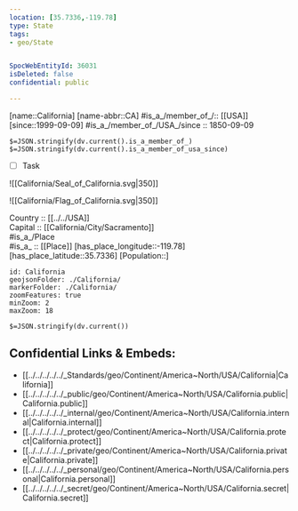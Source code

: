 ```yaml
---
location: [35.7336,-119.78] 
type: State
tags:
- geo/State


SpocWebEntityId: 36031
isDeleted: false
confidential: public

---
```

[name::California] 
[name-abbr::CA] 
#is_a_/member_of_/:: [[USA]] [since::1999-09-09]
#is_a_/member_of_/USA_/since :: 1850-09-09 

`$=JSON.stringify(dv.current().is_a_member_of_)`
`$=JSON.stringify(dv.current().is_a_member_of_usa_since)`

- [ ] Task 


![[California/Seal_of_California.svg|350]] 

![[California/Flag_of_California.svg|350]] 

Country :: [[../../USA]]  
Capital :: [[California/City/Sacramento]]  
#is_a_/Place  
#is_a_ :: [[Place]] 
[has_place_longitude::-119.78] 
[has_place_latitude::35.7336] 
[Population::] 



```leaflet
id: California
geojsonFolder: ./California/
markerFolder: ./California/
zoomFeatures: true 
minZoom: 2 
maxZoom: 18
```


`$=JSON.stringify(dv.current())`

## Confidential Links & Embeds: 
- [[../../../../../_Standards/geo/Continent/America~North/USA/California|California]] 
- [[../../../../../_public/geo/Continent/America~North/USA/California.public|California.public]] 
- [[../../../../../_internal/geo/Continent/America~North/USA/California.internal|California.internal]] 
- [[../../../../../_protect/geo/Continent/America~North/USA/California.protect|California.protect]] 
- [[../../../../../_private/geo/Continent/America~North/USA/California.private|California.private]] 
- [[../../../../../_personal/geo/Continent/America~North/USA/California.personal|California.personal]] 
- [[../../../../../_secret/geo/Continent/America~North/USA/California.secret|California.secret]] 
